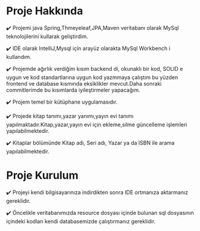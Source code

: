 # Proje Hakkında

:heavy_check_mark: Projemi java Spring,Thmeyeleaf,JPA,Maven veritabanı olarak MySql teknolojilerini kullarak geliştirdim.

:heavy_check_mark: IDE olarak IntelliJ,Mysql için arayüz olarakta MySql Workbench i kullandım.

:heavy_check_mark: Projemde ağırlık verdiğim kısım backend di, okunaklı bir kod, SOLID e uygun ve kod standartlarına uygun kod yazmmaya çalıştım bu yüzden frontend ve database kısmında eksiklikler mevcut.Daha sonraki commitlerimde bu kısımlarda iyileştirmeler yapacağım. 

:heavy_check_mark: Projem temel bir kütüphane uygulamasıdır.

:heavy_check_mark: Projede kitap tanımı,yazar yanımı,yayın evi tanımı yapılmaktadır.Kitap,yazar,yayın evi için ekleme,silme güncelleme işlemleri yapılabilmektedir.

:heavy_check_mark: Kitaplar bölümünde Kitap adı, Seri adı, Yazar ya da ISBN ile arama yapılabilmektedir.

# Proje Kurulum

:heavy_check_mark: Projeyi kendi bilgisayarınıza indirdikten sonra IDE ortmanıza aktarmanız gereklidir.

:heavy_check_mark: Öncelikle veritabanımızda resource dosyası içinde bulunan sql dosyasının içindeki kodları kendi databasemizde çalıştırmanız gereklidir.


